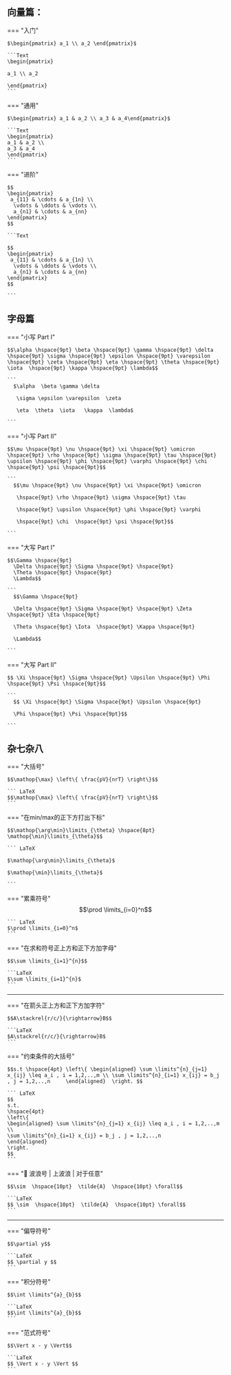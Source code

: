## 向量篇：


===  "入门"

    $\begin{pmatrix} a_1 \\ a_2 \end{pmatrix}$

    ```Text
    \begin{pmatrix}

    a_1 \\ a_2
    
    \end{pmatrix}
    ```
=== "通用"
    
    $\begin{pmatrix} a_1 & a_2 \\ a_3 & a_4\end{pmatrix}$

    ```Text
    \begin{pmatrix} 
    a_1 & a_2 \\ 
    a_3 & a_4
    \end{pmatrix}
    ```
=== "进阶"

    $$
    \begin{pmatrix}
     a_{11} & \cdots & a_{1n} \\ 
      \vdots & \ddots & \vdots \\ 
      a_{n1} & \cdots & a_{nn}  
    \end{pmatrix}
    $$

    ```Text

    $$
    \begin{pmatrix}
     a_{11} & \cdots & a_{1n} \\ 
      \vdots & \ddots & \vdots \\ 
      a_{n1} & \cdots & a_{nn}  
    \end{pmatrix}
    $$

    ```

## 字母篇

=== "小写 Part I"

    $$\alpha \hspace{9pt} \beta \hspace{9pt} \gamma \hspace{9pt} \delta \hspace{9pt} \sigma \hspace{9pt} \epsilon \hspace{9pt} \varepsilon \hspace{9pt} \zeta \hspace{9pt} \eta \hspace{9pt} \theta \hspace{9pt} \iota  \hspace{9pt} \kappa \hspace{9pt} \lambda$$

    ```
      $\alpha  \beta \gamma \delta

       \sigma \epsilon \varepsilon  \zeta  

       \eta  \theta  \iota   \kappa  \lambda$

    ```

=== "小写 Part II"

    $$\mu \hspace{9pt} \nu \hspace{9pt} \xi \hspace{9pt} \omicron \hspace{9pt} \rho \hspace{9pt} \sigma \hspace{9pt} \tau \hspace{9pt} \upsilon \hspace{9pt} \phi \hspace{9pt} \varphi \hspace{9pt} \chi  \hspace{9pt} \psi \hspace{9pt}$$

    ```
      $$\mu \hspace{9pt} \nu \hspace{9pt} \xi \hspace{9pt} \omicron
      
       \hspace{9pt} \rho \hspace{9pt} \sigma \hspace{9pt} \tau 

       \hspace{9pt} \upsilon \hspace{9pt} \phi \hspace{9pt} \varphi 

       \hspace{9pt} \chi  \hspace{9pt} \psi \hspace{9pt}$$
       
    ```
=== "大写 Part I"

    $$\Gamma \hspace{9pt} 
      \Delta \hspace{9pt} \Sigma \hspace{9pt} \hspace{9pt} 
      \Theta \hspace{9pt} \hspace{9pt} 
      \Lambda$$

    ```
      $$\Gamma \hspace{9pt} 
      
      \Delta \hspace{9pt} \Sigma \hspace{9pt} \hspace{9pt} \Zeta \hspace{9pt} \Eta \hspace{9pt} 
      
      \Theta \hspace{9pt} \Iota  \hspace{9pt} \Kappa \hspace{9pt} 
      
      \Lambda$$

    ```

=== "大写 Part II"

    $$ \Xi \hspace{9pt} \Sigma \hspace{9pt} \Upsilon \hspace{9pt} \Phi \hspace{9pt} \Psi \hspace{9pt}$$

    ```
      $$ \Xi \hspace{9pt} \Sigma \hspace{9pt} \Upsilon \hspace{9pt} 
      
      \Phi \hspace{9pt} \Psi \hspace{9pt}$$
       
    ```


## 杂七杂八

=== "大括号"

    $$\mathop{\max} \left\{ \frac{pV}{nrT} \right\}$$

    ``` LaTeX 
    $$\mathop{\max} \left\{ \frac{pV}{nrT} \right\}$$
    ```

=== "在min/max的正下方打出下标"
  
    $$\mathop{\arg\min}\limits_{\theta} \hspace{8pt} \mathop{\min}\limits_{\theta}$$

    ``` LaTeX

    $\mathop{\arg\min}\limits_{\theta}$

    $\mathop{\min}\limits_{\theta}$

    ```

=== "累乘符号"
    $$\prod \limits_{i=0}^n$$

    ``` LaTeX
    $\prod \limits_{i=0}^n$
    ```
=== "在求和符号正上方和正下方加字母"
  
    $$\sum \limits_{i=1}^{n}$$

    ```LaTeX
    $\sum \limits_{i=1}^{n}$
    ```

------

=== "在箭头正上方和正下方加字符"

    $$A\stackrel{r/c/}{\rightarrow}B$$

    ```LaTeX
    $A\stackrel{r/c/}{\rightarrow}B$
    ```

=== "约束条件的大括号"

    $$s.t \hspace{4pt} \left\{ \begin{aligned} \sum \limits^{n}_{j=1} x_{ij} \leq a_i , i = 1,2,..,m \\ \sum \limits^{n}_{i=1} x_{ij} = b_j , j = 1,2,..,n     \end{aligned}  \right. $$

    ``` LaTeX
    $$
    s.t. 
    \hspace{4pt} 
    \left\{ 
    \begin{aligned} \sum \limits^{n}_{j=1} x_{ij} \leq a_i , i = 1,2,..,m \\
    \sum \limits^{n}_{i=1} x_{ij} = b_j , j = 1,2,..,n 
    \end{aligned} 
    \right. 
    $$
    ```

=== "🌊 波浪号 | 上波浪 | 对于任意"

    $$\sim  \hspace{10pt}  \tilde{A}  \hspace{10pt} \forall$$

    ```LaTeX
    $$ \sim  \hspace{10pt}  \tilde{A}  \hspace{10pt} \forall$$
    ```

-----

=== "偏导符号"

    $$\partial y$$
    
    ```LaTeX
    $$ \partial y $$
    ```

=== "积分符号"

    $$\int \limits^{a}_{b}$$

    ```LaTeX
    $$\int \limits^{a}_{b}$$
    ```

=== "范式符号"

    $$\Vert x - y \Vert$$

    ```LaTeX
    $$ \Vert x - y \Vert $$
    ```
